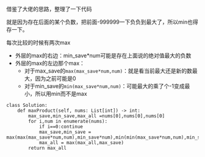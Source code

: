 借鉴了大佬的思路，整理了一下代码

就是因为存在后面的某个负数，把前面-999999一下负负到最大了，所以min也得存一下。

每次比较的时候有两次max

- 外层的max的右边：min_save*num可能是存在上面说的绝对值最大的负数
- 外层的max的左边那个max：
  - 对于max_save的`max(max_save*num,num)`：就是看当前最大还是新的数最大，因为之前可能是0
  - 对于min_save的`min(max_save*num,num)`：可能最大的乘了个-1变成最小，所以用min而不是max

```python3
class Solution:
    def maxProduct(self, nums: List[int]) -> int:
        max_save,min_save,max_all =nums[0],nums[0],nums[0]
        for i,num in enumerate(nums):
            if i==0:continue
            max_save,min_save = max(max(max_save*num,num),min_save*num),min(min(max_save*num,num),min_save*num)
            max_all = max(max_all,max_save)
        return max_all
```